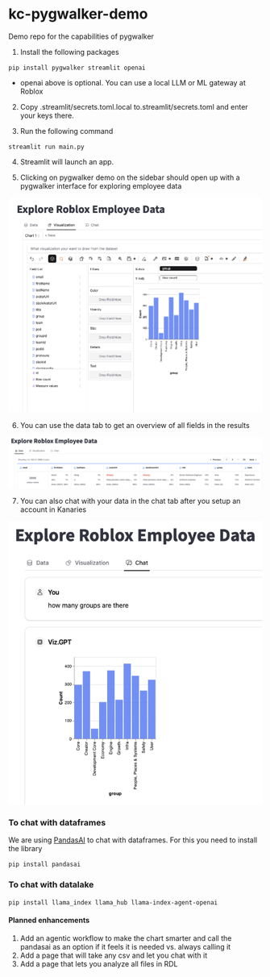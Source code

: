 # kc-pygwalker-demo

Demo repo for the capabilities of pygwalker

1.  Install the following packages

```
pip install pygwalker streamlit openai
```

- openai above is optional. You can use a local LLM or ML gateway at Roblox

2. Copy .streamlit/secrets.toml.local to.streamlit/secrets.toml and enter your keys there.

3. Run the following command

```
streamlit run main.py
```

4. Streamlit will launch an app.

5. Clicking on pygwalker demo on the sidebar should open up with a pygwalker interface for exploring employee data

![pygwalker visualize](pyg-visualize.png)

6. You can use the data tab to get an overview of all fields in the results

![pygwalker data](pyg-data.png)

7. You can also chat with your data in the chat tab after you setup an account in Kanaries

![pygwalker chat](pyg-chat.png)

### To chat with dataframes

We are using [PandasAI](https://github.com/Sinaptik-AI/pandas-ai) to chat with dataframes. For this you need to install the library

```
pip install pandasai
```

### To chat with datalake

```
pip install llama_index llama_hub llama-index-agent-openai
```

#### Planned enhancements

1. Add an agentic workflow to make the chart smarter and call the pandasai as an option if it feels it is needed vs. always calling it
2. Add a page that will take any csv and let you chat with it
3. Add a page that lets you analyze all files in RDL
